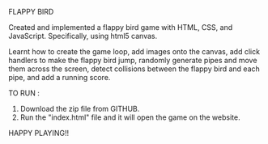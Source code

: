 FLAPPY BIRD

Created and implemented a flappy bird game with HTML, CSS, and JavaScript. Specifically, using html5 canvas. 

Learnt how to create the game loop, add images onto the canvas, add click handlers to make the flappy bird jump, randomly generate pipes and move them across the screen, detect collisions between the flappy bird and each pipe, and add a running score.

TO RUN : 
1. Download the zip file from GITHUB.
2. Run the "index.html" file and it will open the game on the website.

HAPPY PLAYING!!
